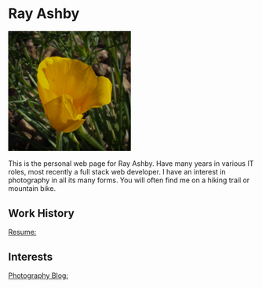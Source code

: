 # Ray Ashby

<img src="assets/Poppy.jpg" width="250"/>

This is the personal web page for Ray Ashby.   Have many years in various IT roles, most recently a full stack web developer.
I have an interest in photography in all its many forms.    You will often find me on a hiking trail or mountain bike.

## Work History
[Resume: ](assets/RayAshbyITResume.pdf)

## Interests
[Photography Blog: ](https://rayashby.net/photography/)

[## Portfolio]: #
